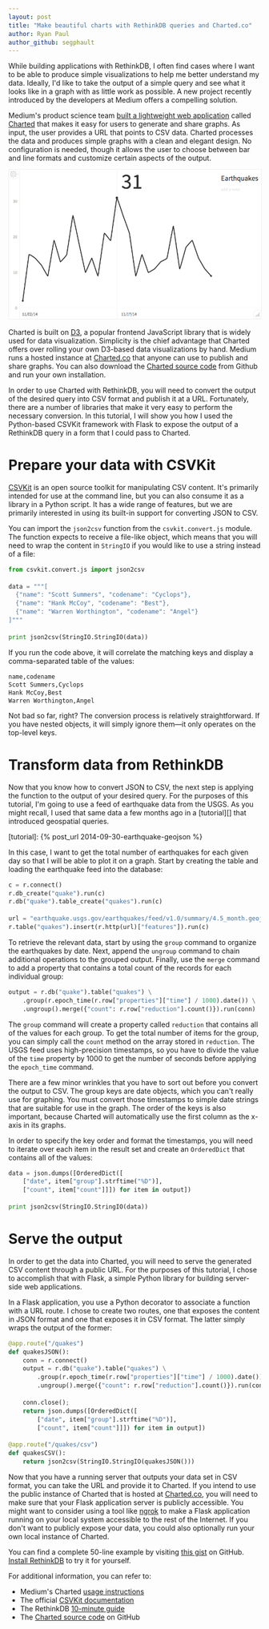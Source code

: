 ```yaml
---
layout: post
title: "Make beautiful charts with RethinkDB queries and Charted.co"
author: Ryan Paul
author_github: segphault
---
```


While building applications with RethinkDB, I often find cases where I want to
be able to produce simple visualizations to help me better understand my data.
Ideally, I'd like to take the output of a simple query and see what it looks
like in a graph with as little work as possible. A new project recently
introduced by the developers at Medium offers a compelling solution.

Medium's product science team [built a lightweight web application][1] called
[Charted][] that makes it easy for users to generate and share graphs. As
input, the user provides a URL that points to CSV data.  Charted processes the
data and produces simple graphs with a clean and elegant design. No
configuration is needed, though it allows the user to choose between bar and
line formats and customize certain aspects of the output.

[1]: https://medium.com/data-lab/introducing-charted-15161b2cd71e
[Charted]: http://www.charted.co/

<img style="border: thin solid #eee;" src="/assets/images/posts/2014-12-05-charted.png">
<!--more-->

Charted is built on [D3][], a popular frontend JavaScript library that is
widely used for data visualization. Simplicity is the chief advantage that
Charted offers over rolling your own D3-based data visualizations by hand.
Medium runs a hosted instance at [Charted.co][] that anyone can use to publish
and share graphs. You can also download the [Charted source code][2] from
Github and run your own installation.

[D3]: http://d3js.org/
[Charted.co]: http://www.charted.co/
[2]: https://github.com/mikesall/charted

In order to use Charted with RethinkDB, you will need to convert the output of
the desired query into CSV format and publish it at a URL. Fortunately, there
are a number of libraries that make it very easy to perform the necessary
conversion. In this tutorial, I will show you how I used the Python-based
CSVKit framework with Flask to expose the output of a RethinkDB query in a form
that I could pass to Charted.

# Prepare your data with CSVKit

[CSVKit][] is an open source toolkit for manipulating CSV content. It's
primarily intended for use at the command line, but you can also consume it as
a library in a Python script. It has a wide range of features, but we are
primarily interested in using its built-in support for converting JSON to CSV.

[CSVKit]: https://github.com/onyxfish/csvkit

You can import the `json2csv` function from the `csvkit.convert.js` module. The
function expects to receive a file-like object, which means that you will need
to wrap the content in `StringIO` if you would like to use a string instead of
a file:

```python
from csvkit.convert.js import json2csv

data = """[
  {"name": "Scott Summers", "codename": "Cyclops"},
  {"name": "Hank McCoy", "codename": "Best"},
  {"name": "Warren Worthington", "codename": "Angel"}
]"""

print json2csv(StringIO.StringIO(data))
```

If you run the code above, it will correlate the matching keys and display a
comma-separated table of the values:

```
name,codename
Scott Summers,Cyclops
Hank McCoy,Best
Warren Worthington,Angel
```

Not bad so far, right? The conversion process is relatively straightforward. If
you have nested objects, it will simply ignore them&mdash;it only operates on
the top-level keys.

# Transform data from RethinkDB

Now that you know how to convert JSON to CSV, the next step is applying the
function to the output of your desired query. For the purposes of this
tutorial, I'm going to use a feed of earthquake data from the USGS. As you
might recall, I used that same data a few months ago in a [tutorial][] that
introduced geospatial queries. 

[tutorial]: {% post_url 2014-09-30-earthquake-geojson %}

In this case, I want to get the total number of earthquakes for each given day
so that I will be able to plot it on a graph. Start by creating the table and
loading the earthquake feed into the database:

```python
c = r.connect()
r.db_create("quake").run(c)
r.db("quake").table_create("quakes").run(c)

url = "earthquake.usgs.gov/earthquakes/feed/v1.0/summary/4.5_month.geojson"
r.table("quakes").insert(r.http(url)["features"]).run(c)
```

To retrieve the relevant data, start by using the `group` command to organize
the earthquakes by date. Next, append the `ungroup` command to chain additional
operations to the grouped output. Finally, use the `merge` command to add a
property that contains a total count of the records for each individual group:


```python
output = r.db("quake").table("quakes") \
    .group(r.epoch_time(r.row["properties"]["time"] / 1000).date()) \
    .ungroup().merge({"count": r.row["reduction"].count()}).run(conn)
```

The `group` command will create a property called `reduction` that contains all
of the values for each group. To get the total number of items for the group,
you can simply call the `count` method on the array stored in `reduction`. The
USGS feed uses high-precision timestamps, so you have to divide the value of
the `time` property by 1000 to get the number of seconds before applying the
`epoch_time` command.

There are a few minor wrinkles that you have to sort out before you convert the
output to CSV. The group keys are date objects, which you can't really use for
graphing. You must convert those timestamps to simple date strings that are
suitable for use in the graph. The order of the keys is also important, because
Charted will automatically use the first column as the x-axis in its graphs.

In order to specify the key order and format the timestamps, you will need to
iterate over each item in the result set and create an `OrderedDict` that
contains all of the values:

```python
data = json.dumps([OrderedDict([
    ["date", item["group"].strftime("%D")],
    ["count", item["count"]]]) for item in output])

print json2csv(StringIO.StringIO(data))
```

# Serve the output

In order to get the data into Charted, you will need to serve the generated CSV
content through a public URL. For the purposes of this tutorial, I chose to
accomplish that with Flask, a simple Python library for building server-side
web applications.

In a Flask application, you use a Python decorator to associate a function with
a URL route. I chose to create two routes, one that exposes the content in JSON
format and one that exposes it in CSV format. The latter simply wraps the
output of the former:

```python
@app.route("/quakes")
def quakesJSON():
    conn = r.connect()
    output = r.db("quake").table("quakes") \
        .group(r.epoch_time(r.row["properties"]["time"] / 1000).date()) \
        .ungroup().merge({"count": r.row["reduction"].count()}).run(conn)

    conn.close();
    return json.dumps([OrderedDict([
        ["date", item["group"].strftime("%D")],
        ["count", item["count"]]]) for item in output])

@app.route("/quakes/csv")
def quakesCSV():
    return json2csv(StringIO.StringIO(quakesJSON()))

```

Now that you have a running server that outputs your data set in CSV format,
you can take the URL and provide it to Charted. If you intend to use the public
instance of Charted that is hosted at [Charted.co][], you will need to make
sure that your Flask application server is publicly accessible. You might want
to consider using a tool like [ngrok][] to make a Flask application running on
your local system accessible to the rest of the Internet. If you don't want to
publicly expose your data, you could also optionally run your own local
instance of Charted.

[Charted.co]: http://www.charted.co/
[ngrok]: http://ngrok.com/

You can find a complete 50-line example by visiting [this gist][2] on GitHub.
[Install RethinkDB][install] to try it for yourself. 

[2]: https://gist.github.com/segphault/9f2d7da68779a17a0890
[install]: /docs/install/

For additional information, you can refer to:

* Medium's Charted [usage instructions][3]
* The official [CSVKit documentation][4]
* The RethinkDB [10-minute guide][5]
* The [Charted source code][6] on GitHub

[3]: https://medium.com/@sall/using-charted-2149df6bb0bd
[4]: https://csvkit.readthedocs.org/en/0.9.0/
[5]: /docs/guide/javascript/
[6]: https://github.com/mikesall/charted

